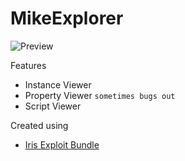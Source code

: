 # MikeExplorer

![Preview](https://i.imgur.com/8Q0O8JH.png)

Features
* Instance Viewer
* Property Viewer `sometimes bugs out`
* Script Viewer

Created using
* [Iris Exploit Bundle](https://github.com/x0581/Iris-Exploit-Bundle)
